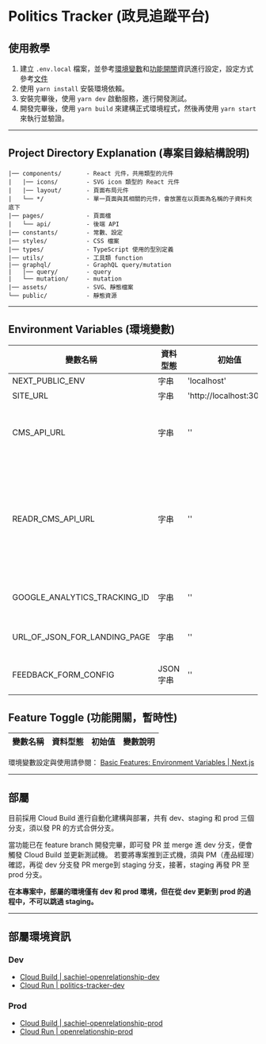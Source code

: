 # Politics Tracker (政見追蹤平台)

## 使用教學
1. 建立 `.env.local` 檔案，並參考[環境變數](#environment-variables-環境變數)和[功能開關](#feature-toggle-功能開關暫時性)資訊進行設定，設定方式參考[文件](https://nextjs.org/docs/basic-features/environment-variables)
2. 使用 `yarn install` 安裝環境依賴。
3. 安裝完畢後，使用 `yarn dev` 啟動服務，進行開發測試。
4. 開發完畢後，使用 `yarn build` 來建構正式環境程式，然後再使用 `yarn start` 來執行並驗證。
- - -
## Project Directory Explanation (專案目錄結構說明)
```
|── components/       - React 元件，共用類型的元件
|   |── icons/        - SVG icon 類型的 React 元件
|   |── layout/       - 頁面布局元件
|   └── */            - 單一頁面與其相關的元件，會放置在以頁面為名稱的子資料夾底下
|── pages/            - 頁面檔
|   └── api/          - 後端 API
|── constants/        - 常數、設定
|── styles/           - CSS 檔案
|── types/            - TypeScript 使用的型別定義
|── utils/            - 工具類 function
|── graphql/          - GraphQL query/mutation
|   |── query/        - query
|   └── mutation/     - mutation
|── assets/           - SVG、靜態檔案
└── public/           - 靜態資源
```

- - -

## Environment Variables (環境變數)
| 變數名稱 | 資料型態 | 初始值 | 變數說明 |
| --- | --- | --- | --- |
| NEXT_PUBLIC_ENV | 字串 | 'localhost' | 環境設定 |
| SITE_URL | 字串 | 'http://localhost:3000' | 網站網址 |
| CMS_API_URL | 字串 | '' | 後端 CMS GraphQL API 呼叫端點資訊 |
| READR_CMS_API_URL | 字串 | '' | 後端 Readr CMS GraphQL API 呼叫端點資訊(用於landing頁的"相關報導") |
| GOOGLE_ANALYTICS_TRACKING_ID | 字串 | '' | Google Analytics Tracking ID |
| URL_OF_JSON_FOR_LANDING_PAGE | 字串 | '' | landing 頁所需的資料來源 |
| FEEDBACK_FORM_CONFIG | JSON 字串 | '' | 使用者回饋表單的設定資訊 |

## Feature Toggle (功能開關，暫時性)
| 變數名稱 | 資料型態 | 初始值 | 變數說明 |
| --- | --- | --- | --- |


環境變數設定與使用請參閱： [Basic Features: Environment Variables | Next.js](https://nextjs.org/docs/basic-features/environment-variables)

- - -
## 部屬
目前採用 Cloud Build 進行自動化建構與部署，共有 dev、staging 和 prod 三個分支，須以發 PR 的方式合併分支。

當功能已在 feature branch 開發完畢，即可發 PR 並 merge 進 dev 分支，便會觸發 Cloud Build 並更新測試機。 若要將專案推到正式機，須與 PM（產品經理）確認，再從 dev 分支發 PR merge到 staging 分支，接著，staging 再發 PR 至 prod 分支。

**在本專案中，部屬的環境僅有 dev 和 prod 環境，但在從 dev 更新到 prod 的過程中，不可以跳過 staging。**
- - -
## 部屬環境資訊
### Dev
* [Cloud Build | sachiel-openrelationship-dev](https://console.cloud.google.com/cloud-build/triggers;region=global/edit/af5072d3-fb16-4b27-96c8-6c60cbe2323e?project=mirrorlearning-161006)
* [Cloud Run | politics-tracker-dev](https://console.cloud.google.com/run/detail/asia-east1/politics-tracker-dev/metrics?project=mirrorlearning-161006)

### Prod
* [Cloud Build | sachiel-openrelationship-prod](https://console.cloud.google.com/cloud-build/triggers;region=global/edit/e25a7b3f-8fa5-48db-a21d-294b002c7044?project=mirrorlearning-161006)
* [Cloud Run | openrelationship-prod](https://console.cloud.google.com/run/detail/asia-east1/openrelationship-prod/metrics?project=mirrorlearning-161006)